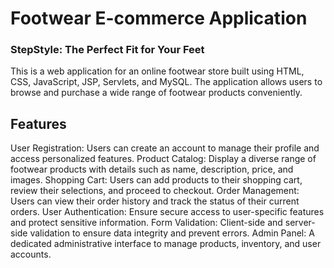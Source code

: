 # Footwear E-commerce Application
### StepStyle: The Perfect Fit for Your Feet
This is a web application for an online footwear store built using HTML, CSS, JavaScript, JSP, Servlets, and MySQL. The application allows users to browse and purchase a wide range of footwear products conveniently.

## Features
User Registration: Users can create an account to manage their profile and access personalized features.
Product Catalog: Display a diverse range of footwear products with details such as name, description, price, and images.
Shopping Cart: Users can add products to their shopping cart, review their selections, and proceed to checkout.
Order Management: Users can view their order history and track the status of their current orders.
User Authentication: Ensure secure access to user-specific features and protect sensitive information.
Form Validation: Client-side and server-side validation to ensure data integrity and prevent errors.
Admin Panel: A dedicated administrative interface to manage products, inventory, and user accounts.
